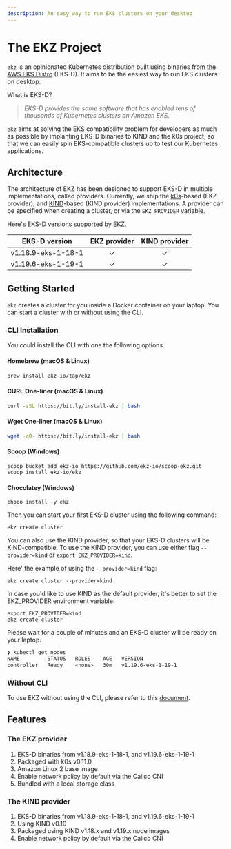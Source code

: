 ```yaml
---
description: An easy way to run EKS clusters on your desktop
---
```


# The EKZ Project

`ekz` is an opinionated Kubernetes distribution built using binaries from [the AWS EKS Distro](https://distro.eks.amazonaws.com/) \(EKS-D\). It aims to be the easiest way to run EKS clusters on desktop.

What is EKS-D?

> _EKS-D provides the same software that has enabled tens of thousands of Kubernetes clusters on Amazon EKS._

`ekz` aims at solving the EKS compatibility problem for developers as much as possible by implanting EKS-D binaries to KIND and the k0s project, so that we can easily spin EKS-compatible clusters up to test our Kubernetes applications.

## Architecture

The architecture of EKZ has been designed to support EKS-D in multiple implementations, called providers. Currently, we ship the [k0s](https://github.com/k0sproject/k0s)-based \(EKZ provider\), and [KIND](https://github.com/kubernetes-sigs/kind/)-based \(KIND provider\) implementations. A provider can be specified when creating a cluster, or via the `EKZ_PROVIDER` variable.

Here's EKS-D versions supported by EKZ.

| EKS-D version       | EKZ provider  | KIND provider|
| ------------------- | :-----------: | :----------: |
| v1.18.9-eks-1-18-1  | ✓             | ✓            |
| v1.19.6-eks-1-19-1  | ✓             | ✓            |

## Getting Started

`ekz` creates a cluster for you inside a Docker container on your laptop. You can start a cluster with or without using the CLI.

### CLI Installation

You could install the CLI with one the following options.

#### Homebrew \(macOS & Linux\)

```bash
brew install ekz-io/tap/ekz
```

#### CURL One-liner \(macOS & Linux\)

```bash
curl -sSL https://bit.ly/install-ekz | bash
```

#### Wget One-liner \(macOS & Linux\)

```bash
wget -qO- https://bit.ly/install-ekz | bash
```

#### Scoop \(Windows\)

```text
scoop bucket add ekz-io https://github.com/ekz-io/scoop-ekz.git
scoop install ekz-io/ekz
```

#### Chocolatey \(Windows\)

```text
choco install -y ekz
```

Then you can start your first EKS-D cluster using the following command:

```text
ekz create cluster
```

You can also use the KIND provider, so that your EKS-D clusters will be KIND-compatible. To use the KIND provider, you can use either flag `--provider=kind` or `export EKZ_PROVIDER=kind`.

Here' the example of using the `--provider=kind` flag:

```text
ekz create cluster --provider=kind
```

In case you'd like to use KIND as the default provider, it's better to set the EKZ\_PROVIDER environment variable:

```text
export EKZ_PROVIDER=kind
ekz create cluster
```

Please wait for a couple of minutes and an EKS-D cluster will be ready on your laptop.

```bash
❯ kubectl get nodes
NAME         STATUS   ROLES    AGE   VERSION
controller   Ready    <none>   30m   v1.19.6-eks-1-19-1
```

### Without CLI

To use EKZ without using the CLI, please refer to this [document](without_cli.md).

## Features

### The EKZ provider

1. EKS-D binaries from v1.18.9-eks-1-18-1, and v1.19.6-eks-1-19-1
2. Packaged with k0s v0.11.0
3. Amazon Linux 2 base image
4. Enable network policy by default via the Calico CNI
5. Bundled with a local storage class

### The KIND provider

1. EKS-D binaries from v1.18.9-eks-1-18-1, and v1.19.6-eks-1-19-1 
2. Using KIND v0.10
3. Packaged using KIND v1.18.x and v1.19.x node images
4. Enable network policy by default via the Calico CNI


